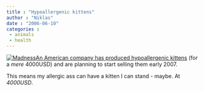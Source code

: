 ```yaml
---
title : "Hypoallergenic kittens"
author : "Niklas"
date : "2006-06-10"
categories : 
 - animals
 - health
---
```


[![Madness](http://static.flickr.com/46/134226411_ee4243a0db_m.jpg)](https://niklasblog.com/wp-content/plugins/falbum/wp/album.php?show=recent&photo=134226411)[An American company has produced hypoallergenic kittens](http://yro.slashdot.org/article.pl?sid=06/06/10/0351259) (for a _mere_ 4000USD) and are planning to start selling them early 2007.

This means my allergic ass can have a kitten I can stand - maybe. At _4000USD_.
